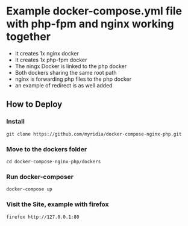 # Example docker-compose.yml file with php-fpm and nginx working together
* It creates 1x nginx docker
* It creates 1x php-fpm docker
* The ningx Docker is linked to the php docker
* Both dockers sharing the same root path 
* nginx is forwarding php files to the php docker 
* an example of redirect is as well added

## How to Deploy
### Install
```
git clone https://github.com/myridia/docker-compose-nginx-php.git
```

### Move to the dockers folder
```
cd docker-compose-nginx-php/dockers
```
### Run docker-composer
```
docker-compose up
```

### Visit the Site, example with firefox
```
firefox http://127.0.0.1:80
```



